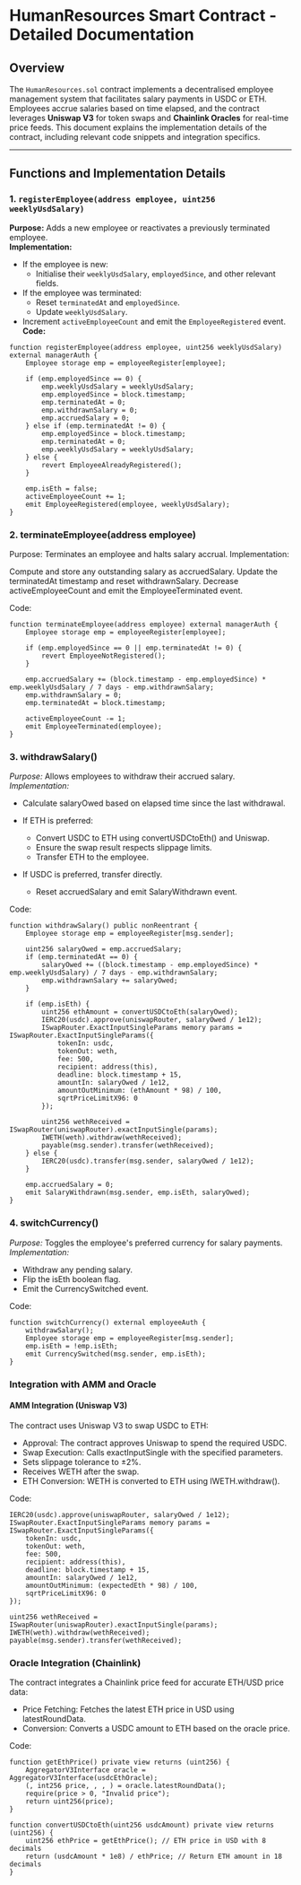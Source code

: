 # HumanResources Smart Contract - Detailed Documentation

## Overview
The `HumanResources.sol` contract implements a decentralised employee management system that facilitates salary payments in USDC or ETH. Employees accrue salaries based on time elapsed, and the contract leverages **Uniswap V3** for token swaps and **Chainlink Oracles** for real-time price feeds. This document explains the implementation details of the contract, including relevant code snippets and integration specifics.

---

## Functions and Implementation Details

### 1. `registerEmployee(address employee, uint256 weeklyUsdSalary)`
**Purpose:** Adds a new employee or reactivates a previously terminated employee.  
**Implementation:** 
- If the employee is new:
  - Initialise their `weeklyUsdSalary`, `employedSince`, and other relevant fields.
- If the employee was terminated:
  - Reset `terminatedAt` and `employedSince`.
  - Update `weeklyUsdSalary`.
- Increment `activeEmployeeCount` and emit the `EmployeeRegistered` event.  
**Code:**
```solidity
function registerEmployee(address employee, uint256 weeklyUsdSalary) external managerAuth {
    Employee storage emp = employeeRegister[employee];

    if (emp.employedSince == 0) {
        emp.weeklyUsdSalary = weeklyUsdSalary;
        emp.employedSince = block.timestamp;
        emp.terminatedAt = 0;
        emp.withdrawnSalary = 0;
        emp.accruedSalary = 0;
    } else if (emp.terminatedAt != 0) {
        emp.employedSince = block.timestamp;
        emp.terminatedAt = 0;
        emp.weeklyUsdSalary = weeklyUsdSalary;
    } else {
        revert EmployeeAlreadyRegistered();
    }

    emp.isEth = false;
    activeEmployeeCount += 1;
    emit EmployeeRegistered(employee, weeklyUsdSalary);
}
```



### 2. terminateEmployee(address employee)
Purpose: Terminates an employee and halts salary accrual.
Implementation:

Compute and store any outstanding salary as accruedSalary.
Update the terminatedAt timestamp and reset withdrawnSalary.
Decrease activeEmployeeCount and emit the EmployeeTerminated event.

Code:
```solidity
function terminateEmployee(address employee) external managerAuth {
    Employee storage emp = employeeRegister[employee];

    if (emp.employedSince == 0 || emp.terminatedAt != 0) {
        revert EmployeeNotRegistered();
    }

    emp.accruedSalary += (block.timestamp - emp.employedSince) * emp.weeklyUsdSalary / 7 days - emp.withdrawnSalary;
    emp.withdrawnSalary = 0;
    emp.terminatedAt = block.timestamp;

    activeEmployeeCount -= 1;
    emit EmployeeTerminated(employee);
}
```



### 3. withdrawSalary()
*Purpose:* Allows employees to withdraw their accrued salary.
*Implementation:*

- Calculate salaryOwed based on elapsed time since the last withdrawal.

- If ETH is preferred:
    - Convert USDC to ETH using convertUSDCtoEth() and Uniswap.
    - Ensure the swap result respects slippage limits.
    - Transfer ETH to the employee.
- If USDC is preferred, transfer directly.
    - Reset accruedSalary and emit SalaryWithdrawn event.

Code:
```solidity
function withdrawSalary() public nonReentrant {
    Employee storage emp = employeeRegister[msg.sender];

    uint256 salaryOwed = emp.accruedSalary;
    if (emp.terminatedAt == 0) {
        salaryOwed += ((block.timestamp - emp.employedSince) * emp.weeklyUsdSalary) / 7 days - emp.withdrawnSalary;
        emp.withdrawnSalary += salaryOwed;
    }

    if (emp.isEth) {
        uint256 ethAmount = convertUSDCtoEth(salaryOwed);
        IERC20(usdc).approve(uniswapRouter, salaryOwed / 1e12);
        ISwapRouter.ExactInputSingleParams memory params = ISwapRouter.ExactInputSingleParams({
            tokenIn: usdc,
            tokenOut: weth,
            fee: 500,
            recipient: address(this),
            deadline: block.timestamp + 15,
            amountIn: salaryOwed / 1e12,
            amountOutMinimum: (ethAmount * 98) / 100,
            sqrtPriceLimitX96: 0
        });

        uint256 wethReceived = ISwapRouter(uniswapRouter).exactInputSingle(params);
        IWETH(weth).withdraw(wethReceived);
        payable(msg.sender).transfer(wethReceived);
    } else {
        IERC20(usdc).transfer(msg.sender, salaryOwed / 1e12);
    }

    emp.accruedSalary = 0;
    emit SalaryWithdrawn(msg.sender, emp.isEth, salaryOwed);
}

```

### 4. switchCurrency()
*Purpose:* Toggles the employee's preferred currency for salary payments.
*Implementation:*

- Withdraw any pending salary.
- Flip the isEth boolean flag.
- Emit the CurrencySwitched event.

Code:
```solidity
function switchCurrency() external employeeAuth {
    withdrawSalary();
    Employee storage emp = employeeRegister[msg.sender];
    emp.isEth = !emp.isEth;
    emit CurrencySwitched(msg.sender, emp.isEth);
}

```
### Integration with AMM and Oracle
#### AMM Integration (Uniswap V3)

The contract uses Uniswap V3 to swap USDC to ETH:

- Approval: The contract approves Uniswap to spend the required USDC.
- Swap Execution: Calls exactInputSingle with the specified parameters.
- Sets slippage tolerance to ±2%.
- Receives WETH after the swap.
- ETH Conversion: WETH is converted to ETH using IWETH.withdraw().

Code:
```solidity
IERC20(usdc).approve(uniswapRouter, salaryOwed / 1e12);
ISwapRouter.ExactInputSingleParams memory params = ISwapRouter.ExactInputSingleParams({
    tokenIn: usdc,
    tokenOut: weth,
    fee: 500,
    recipient: address(this),
    deadline: block.timestamp + 15,
    amountIn: salaryOwed / 1e12,
    amountOutMinimum: (expectedEth * 98) / 100,
    sqrtPriceLimitX96: 0
});

uint256 wethReceived = ISwapRouter(uniswapRouter).exactInputSingle(params);
IWETH(weth).withdraw(wethReceived);
payable(msg.sender).transfer(wethReceived);

```

### Oracle Integration (Chainlink)
The contract integrates a Chainlink price feed for accurate ETH/USD price data:

- Price Fetching: Fetches the latest ETH price in USD using latestRoundData.
- Conversion: Converts a USDC amount to ETH based on the oracle price.

Code:
```solidity
function getEthPrice() private view returns (uint256) {
    AggregatorV3Interface oracle = AggregatorV3Interface(usdcEthOracle);
    (, int256 price, , , ) = oracle.latestRoundData();
    require(price > 0, "Invalid price");
    return uint256(price);
}

function convertUSDCtoEth(uint256 usdcAmount) private view returns (uint256) {
    uint256 ethPrice = getEthPrice(); // ETH price in USD with 8 decimals
    return (usdcAmount * 1e8) / ethPrice; // Return ETH amount in 18 decimals
}

```
